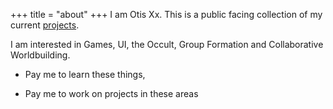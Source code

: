 +++
title = "about" 
+++
I am Otis Xx. This is a public facing collection of my current [projects](@/projects/_index.md).

I am interested in Games, UI, the Occult, Group Formation and Collaborative Worldbuilding.

* Pay me to learn these things,

* Pay me to work on projects in these areas

